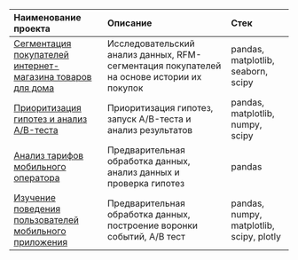 | Наименование проекта  | Описание  | Стек    |
| :---    | :----    | :---     |
| [Сегментация покупателей интернет-магазина товаров для дома](https://github.com/kudarya/Portfolio/blob/main/Segmentation/Segmentation_RFM.ipynb)    | Исследовательский анализ данных, RFM-сегментация покупателей на основе истории их покупок   |  pandas, matplotlib, seaborn, scipy  |
| [Приоритизация гипотез и анализ A/B-теста](https://github.com/kudarya/Portfolio/blob/main/AB_test_analysis/AB_test_analysis%20.ipynb)    | Приоритизация гипотез, запуск A/B-теста и анализ результатов   |  pandas, matplotlib, numpy, scipy  |
| [Анализ тарифов мобильного оператора](https://github.com/kudarya/Portfolio/blob/main/analys_tariffs/analys_tariffs.ipynb)    | Предварительная обработка данных, анализ данных и проверка гипотез   |  pandas  |
| [Изучение поведения пользователей мобильного приложения](https://github.com/kudarya/Portfolio/blob/main/behavior_of_mobile_app_users/behavior_of_mobile_app_users.ipynb)    | Предварительная обработка данных, построение воронки событий, А/В тест   |  pandas, numpy, matplotlib, scipy, plotly   |
